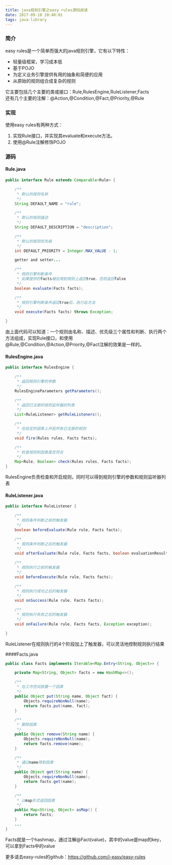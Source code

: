```yaml
---
title: java规则引擎之easy rules源码阅读
date: 2017-09-18 20:40:01
tags: java-library
---
```



### 简介

easy rules是一个简单而强大的java规则引擎，它有以下特性：

- 轻量级框架，学习成本低
- 基于POJO
- 为定义业务引擎提供有用的抽象和简便的应用
- 从原始的规则组合成复杂的规则

它主要包括几个主要的类或接口：Rule,RulesEngine,RuleListener,Facts  
还有几个主要的注解：@Action,@Condition,@Fact,@Priority,@Rule

### 实现

使用easy rules有两种方式：

1. 实现Rule接口，并实现其evaluate和execute方法。
2. 使用@Rule注解修饰POJO

### 源码


#### Rule.java
```java
public interface Rule extends Comparable<Rule> {

    /**
     * 默认的规则名称
     */
    String DEFAULT_NAME = "rule";

    /**
     * 默认的规则描述
     */
    String DEFAULT_DESCRIPTION = "description";

    /**
     * 默认的规则优先级
     */
    int DEFAULT_PRIORITY = Integer.MAX_VALUE - 1;

    getter and setter...

    /**
     * 规则引擎判断条件
     * 如果提供的facts被应用到规则上返回true，否则返回false
     */
    boolean evaluate(Facts facts);

    /**
     * 规则引擎判断条件返回true后，执行此方法
     */
    void execute(Facts facts) throws Exception;

}
```
由上面代码可以知道：一个规则由名称、描述、优先级三个属性和判断、执行两个方法组成，实现Rule接口，和使用@Rule,@Condition,@Action,@Priority,@Fact注解的效果是一样的。


#### RulesEngine.java
```java
public interface RulesEngine {

    /**
     * 返回规则引擎的参数
     */
    RulesEngineParameters getParameters();

    /**
     * 返回已注册的规则监听器的列表
     */
    List<RuleListener> getRuleListeners();

    /**
     * 在给定的因素上开启所有已注册的规则
     */
    void fire(Rules rules, Facts facts);

    /**
     * 检查规则和因素是否符合
     */
    Map<Rule, Boolean> check(Rules rules, Facts facts);
}
```
RulesEngine负责检查和开启规则，同时可以得到规则引擎的参数和规则监听器列表


#### RuleListener.java
```java
public interface RuleListener {

    /**
     * 规则条件判断之前的触发器
     */
    boolean beforeEvaluate(Rule rule, Facts facts);

    /**
     * 规则条件判断之后的触发器
     */
    void afterEvaluate(Rule rule, Facts facts, boolean evaluationResult);

    /**
     * 规则执行之前的触发器
     */
    void beforeExecute(Rule rule, Facts facts);

    /**
     * 规则执行成功之后的触发器
     */
    void onSuccess(Rule rule, Facts facts);

    /**
     * 规则执行失败之后的触发器
     */
    void onFailure(Rule rule, Facts facts, Exception exception);

}
```
RuleListener在规则执行的4个阶段加上了触发器，可以灵活地控制规则执行结果


####Facts.java
```java
public class Facts implements Iterable<Map.Entry<String, Object>> {

    private Map<String, Object> facts = new HashMap<>();

    /**
     * 在工作空间放置一个因素
     */
    public Object put(String name, Object fact) {
        Objects.requireNonNull(name);
        return facts.put(name, fact);
    }

    /**
     * 删除因素
     */
    public Object remove(String name) {
        Objects.requireNonNull(name);
        return facts.remove(name);
    }

    /**
     * 通过name得到因素
     */
    public Object get(String name) {
        Objects.requireNonNull(name);
        return facts.get(name);
    }

    /**
     * 以map形式返回因素
     */
    public Map<String, Object> asMap() {
        return facts;
    }
    ...
}
```
Facts就是一个hashmap，通过注解@Fact(value)，其中的value是map的key，可以拿到Facts中的value

更多请去easy-rules的github：https://github.com/j-easy/easy-rules

